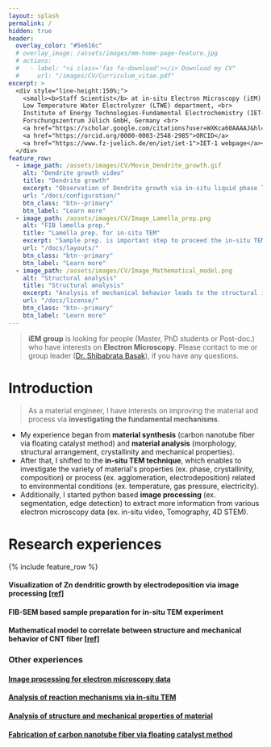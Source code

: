 ```yaml
---
layout: splash
permalink: /
hidden: true
header:
  overlay_color: "#5e616c"
  # overlay_image: /assets/images/mm-home-page-feature.jpg
  # actions:
  #   - label: "<i class='fas fa-download'></i> Download my CV"
  #     url: "/images/CV/Curriculum_vitae.pdf"
excerpt: >
  <div style="line-height:150%;">
    <small><b>Staff Scientist</b> at in-situ Electron Microscopy (iEM) group, <br>
    Low Temperature Water Electrolyzer (LTWE) department, <br>
    Institute of Energy Technologies-Fundamental Electrochemistry (IET-1), <br>
    Forschungszentrum Jülich GmbH, Germany <br>
    <a href="https://scholar.google.com/citations?user=WXKca60AAAAJ&hl=en">Google scholar</a>
    <a href="https://orcid.org/0000-0003-2548-2985">ORCID</a>
    <a href="https://www.fz-juelich.de/en/iet/iet-1">IET-1 webpage</a></small>
  </div>
feature_row:
  - image_path: /assets/images/CV/Movie_Dendrite_growth.gif
    alt: "Dendrite growth video"
    title: "Dendrite growth"
    excerpt: "Observation of Dendrite growth via in-situ liquid phase TEM."
    url: "/docs/configuration/"
    btn_class: "btn--primary"
    btn_label: "Learn more"
  - image_path: /assets/images/CV/Image_Lamella_prep.png
    alt: "FIB lamella prep."
    title: "Lamella prep. for in-situ TEM"
    excerpt: "Sample prep. is important step to proceed the in-situ TEM."
    url: "/docs/layouts/"
    btn_class: "btn--primary"
    btn_label: "Learn more"
  - image_path: /assets/images/CV/Image_Mathematical_model.png
    alt: "Structural analysis"
    title: "Structural analysis"
    excerpt: "Analysis of mechanical behavior leads to the structural information."
    url: "/docs/license/"
    btn_class: "btn--primary"
    btn_label: "Learn more"      
---
```


> **iEM group** is looking for people (Master, PhD students or Post-doc.) who have interests on **Electron Microscopy**. Please contact to me or group leader ([Dr. Shibabrata Basak](mailto:s.basak@fz-juelich.de)), if you have any questions.

# Introduction

> As a material engineer, I have interests on improving the material and process via **investigating the fundamental mechanisms**.

- My experience began from **material synthesis** (carbon nanotube fiber via floating catalyst method) and **material analysis** (morphology, structural arrangement, crystallinity and mechanical properties). 
- After that, I shifted to the **in-situ TEM technique**, which enables to investigate the variety of material's properties (ex. phase, crystallinity, composition) or process (ex. agglomeration, electrodeposition) related to environmental conditions (ex. temperature, gas pressure, electricity). 
- Additionally, I started python based **image processing** (ex. segmentation, edge detection) to extract more information from various electron microscopy data (ex. in-situ video, Tomography, 4D STEM).


# Research experiences
{% include feature_row %}


#### Visualization of Zn dendritic growth by electrodeposition via image processing [[ref]](https://doi.org/10.1002/smtd.202400081)

#### FIB-SEM based sample preparation for in-situ TEM experiment

#### Mathematical model to correlate between structure and mechanical behavior of CNT fiber [[ref]](https://doi.org/10.1016/j.carbon.2019.05.077)

### Other experiences

#### [Image processing for electron microscopy data](https://iffmd.fz-juelich.de/s/H0wfLCQj_)

#### [Analysis of reaction mechanisms via in-situ TEM](https://iffmd.fz-juelich.de/s/Ui5GX6YQz#)

#### [Analysis of structure and mechanical properties of material](https://iffmd.fz-juelich.de/s/k9uQRuqBd#)

#### [Fabrication of carbon nanotube fiber via floating catalyst method](https://iffmd.fz-juelich.de/s/emk8T_ueI#)
